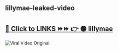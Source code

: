 
 ## lillymae-leaked-video 

# <h2><a href="https://clipsfans.com/lillymae&ref=git">🔗 Click to LINKS ⏩⏩ 👉 🟢 lillymae </a></h2>

<a href="https://clipsfans.com/lillymae&ref=git" rel="nofollow" data-target="animated-image.originalLink"><img src="https://i.ibb.co.com/xMMVF88/686577567.gif" alt="Viral Video Original" style="max-width: 100%; display: inline-block;" data-target="animated-image.originalImage"></a>
